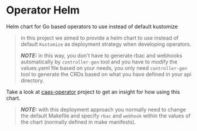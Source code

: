 # Operator Helm

Helm chart for Go based operators to use instead of default kustomize

> in this project we aimed to provide a helm chart to use instead of default `Kustomize` as deployment strategy when developing operators.
>
> **_NOTE:_** in this way, you don't have to generate rbac and webhooks automatically by `controller-gen` tool and you have to modify the values.yaml file based on your needs, you only need `controller-gen` tool to generate the CRDs based on what you have defined in your api directory.

Take a look at [caas-operator](https://github.com/mohammadne/caas-operator) project to get an insight for how using this chart.

> **_NOTE:_** with this deployment approach you normally need to change the default Makefile and specify `rbac` and `webhook` within the values of the chart (normally defined in make manifests).
